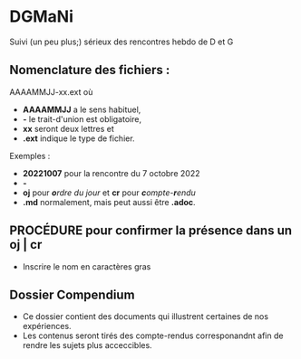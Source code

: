 # DGMaNi
Suivi (un peu plus;) sérieux des rencontres hebdo de D et G
## Nomenclature des fichiers :
AAAAMMJJ-xx.ext où
- **AAAAMMJJ** a le sens habituel,
- **-** le trait-d'union est obligatoire,
- **xx** seront deux lettres et
- **.ext** indique le type de fichier.

Exemples :
- **20221007** pour la rencontre du 7 octobre 2022
- **-**
- **oj** pour ***o**rdre du jour* et **cr** pour ***c**ompte-**r**endu*
- **.md** normalement, mais peut aussi être **.adoc**.

## PROCÉDURE pour confirmer la présence dans un oj | cr
- Inscrire le nom en caractères gras

## Dossier Compendium
- Ce dossier contient des documents qui illustrent certaines de nos expériences.  
- Les contenus seront tirés des compte-rendus corresponandnt afin de rendre les sujets plus acceccibles.
